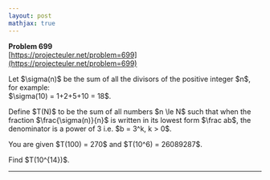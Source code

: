 ```yaml
---
layout: post
mathjax: true
---
```

**Problem 699**  
[https://projecteuler.net/problem=699](https://projecteuler.net/problem=699)

<p>
Let $\sigma(n)$ be the sum of all the divisors of the positive integer $n$, for example:<br />
$\sigma(10) = 1+2+5+10 = 18$.
</p>
<p>
Define $T(N)$ to be the sum of all numbers $n \le N$ such that when the fraction $\frac{\sigma(n)}{n}$ is written in its lowest form $\frac ab$, the denominator is a power of 3 i.e. $b = 3^k, k &gt; 0$.
</p>
<p>
You are given $T(100) = 270$ and $T(10^6) = 26089287$.
</p>
<p>
Find $T(10^{14})$.
</p>

---
